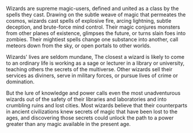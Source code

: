 Wizards are supreme magic-users, defined and united
as a class by the spells they cast. Drawing on the subtle
weave of magic that permeates the cosmos, wizards cast
spells of explosive fire, arcing lightning, subtle deception,
and brute-force mind control. Their magic conjures
monsters from other planes of existence, glimpses the
future, or turns slain foes into zombies. Their mightiest
spells change one substance into another, call meteors
down from the sky, or open portaIs to other worlds.

Wizards' lives are seldom mundane, The closest a
wizard is likely to come to an ordinary life is working
as a sage or lecturer in a library or university, teaching
others the secrets of the multiverse. Other wizards sell
their services as diviners, serve in military forces, or
pursue lives of crime or domination.

But the lure of knowledge and power calls even the
most unadventurous wizards out of the safety of their
libraries and laboratories and into crumbling ruins and
lost cities. Most wizards believe that their counterparts
in ancient civilizations knew secrets of magic that have
been lost to the ages, and discovering those secrets
could unlock the path to a power greater than any magic
available in the present age.